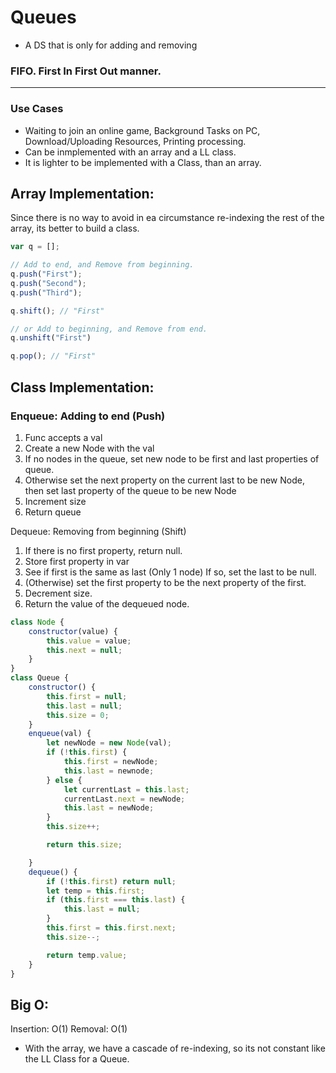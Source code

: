 # Queues 

- A DS that is only for adding and removing
### FIFO. First In First Out manner.
---
### Use Cases
- Waiting to join an online game, Background Tasks on PC, Download/Uploading Resources, Printing processing.
- Can be inmplemented with an array and a LL class.
- It is lighter to be implemented with a Class, than an array.

## Array Implementation:
Since there is no way to avoid in ea circumstance re-indexing the rest of the array, its better to build a class.
```js
var q = [];

// Add to end, and Remove from beginning. 
q.push("First");
q.push("Second");
q.push("Third");

q.shift(); // "First"

// or Add to beginning, and Remove from end.
q.unshift("First")

q.pop(); // "First"
```
## Class Implementation:
### Enqueue: Adding to end (Push)
1. Func accepts a val
2. Create a new Node with the val
3. If no nodes in the queue, set new node to be first and last properties of queue.
4. Otherwise set the next property on the current last to be new Node, then set last property of the queue to be new Node
5. Increment size
6. Return queue


Dequeue: Removing from beginning (Shift)
1. If there is no first property, return null.
2. Store first property in var
3. See if first is the same as last (Only 1 node) If so, set the last to be null.
4. (Otherwise) set the first property to be the next property of the first.
5. Decrement size.
6. Return the value of the dequeued node.
```js
class Node {
    constructor(value) {
        this.value = value;
        this.next = null;
    }
}
class Queue {
    constructor() {
        this.first = null;
        this.last = null;
        this.size = 0;
    }
    enqueue(val) {
        let newNode = new Node(val);
        if (!this.first) {
            this.first = newNode;
            this.last = newnode;
        } else {
            let currentLast = this.last;
            currentLast.next = newNode;
            this.last = newNode;
        }
        this.size++;

        return this.size;

    }
    dequeue() {
        if (!this.first) return null;
        let temp = this.first;
        if (this.first === this.last) {
            this.last = null;
        }
        this.first = this.first.next;
        this.size--;

        return temp.value;
    }
}
```

## Big O:
Insertion: O(1)
Removal: O(1)

- With the array, we have a cascade of re-indexing, so its not constant like the LL Class for a Queue.